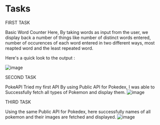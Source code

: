 # Tasks

FIRST TASK

Basic Word Counter 
Here, By taking words as input from the user, we display back a number of things like  number of distinct words entered, number of occurences of each word entered in two different ways, most reapted word and the least repeated word.


Here's a quick look to the output :


![image](https://user-images.githubusercontent.com/88182884/128521211-6d24da1d-e211-4461-a74a-755c27add02c.png)





SECOND TASK

PokeAPI
Tried my first API
By using Public API for Pokedex, I was able to Successfully fetch all types of Pokemon and display them.
![image](https://user-images.githubusercontent.com/88182884/128546824-612c39e3-244b-4db6-9faf-e04d5849eaf8.png)



THIRD TASK

Using the same Public API for Pokedex, here successfully names of all pokemon and their images are fetched and displayed.
![image](https://user-images.githubusercontent.com/88182884/128546882-66014784-63a4-49a8-8ed8-4eff60383fef.png)
